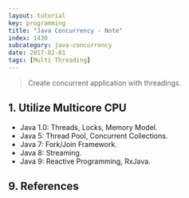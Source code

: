```yaml
---
layout: tutorial
key: programming
title: "Java Concurrency - Note"
index: 1430
subcategory: java-concurrency
date: 2017-02-01
tags: [Multi Threading]
---
```


> Create concurrent application with threadings.

## 1. Utilize Multicore CPU
* Java 1.0: Threads, Locks, Memory Model.
* Java 5: Thread Pool, Concurrent Collections.
* Java 7: Fork/Join Framework.
* Java 8: Streaming.
* Java 9: Reactive Programming, RxJava.


## 9. References
